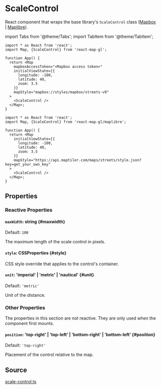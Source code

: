 # ScaleControl

React component that wraps the base library's `ScaleControl` class ([Mapbox](https://docs.mapbox.com/mapbox-gl-js/api/markers/#scalecontrol) | [Maplibre](https://maplibre.org/maplibre-gl-js-docs/api/markers/#scalecontrol)).


import Tabs from '@theme/Tabs';
import TabItem from '@theme/TabItem';

<Tabs groupId="map-library">
  <TabItem value="mapbox" label="Mapbox">

```tsx
import * as React from 'react';
import Map, {ScaleControl} from 'react-map-gl';

function App() {
  return <Map
    mapboxAccessToken="<Mapbox access token>"
    initialViewState={{
      longitude: -100,
      latitude: 40,
      zoom: 3.5
    }}
    mapStyle="mapbox://styles/mapbox/streets-v9"
  >
    <ScaleControl />
  </Map>;
}
```


  </TabItem>
  <TabItem value="maplibre" label="Maplibre">


```tsx
import * as React from 'react';
import Map, {ScaleControl} from 'react-map-gl/maplibre';

function App() {
  return <Map
    initialViewState={{
      longitude: -100,
      latitude: 40,
      zoom: 3.5
    }}
    mapStyle="https://api.maptiler.com/maps/streets/style.json?key=get_your_own_key"
  >
    <ScaleControl />
  </Map>;
}
```

  </TabItem>
</Tabs>


## Properties

### Reactive Properties

#### `maxWidth`: string {#maxwidth}

Default: `100`

The maximum length of the scale control in pixels.

#### `style`: CSSProperties {#style}

CSS style override that applies to the control's container.

#### `unit`: 'imperial' | 'metric' | 'nautical' {#unit}

Default: `'metric'`

Unit of the distance.


### Other Properties

The properties in this section are not reactive. They are only used when the component first mounts.
  
#### `position`: 'top-right' | 'top-left' | 'bottom-right' | 'bottom-left' {#position}

Default: `'top-right'`

Placement of the control relative to the map.


## Source

[scale-control.ts](https://github.com/visgl/react-map-gl/tree/7.1-release/src/components/scale-control.ts)
